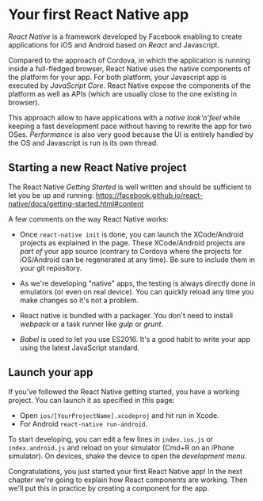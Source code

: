 # Your first React Native app

*React Native* is a framework developed by Facebook enabling to create applications for iOS and Android based on *React* and Javascript.

Compared to the approach of Cordova, in which the application is running inside a full-fledged browser, React Native uses the native components of the platform for your app. For both platform, your Javascript app is executed by *JavaScript Core*. React Native expose the components of the platform as well as APIs (which are usually close to the one existing in browser).

This approach allow to have applications with a *native look'n'feel* while keeping a fast development pace without having to rewrite the app for two OSes. *Performance* is also very good because the UI is entirely handled by the OS and Javascript is run is its own thread.

## Starting a new React Native project

The React Native *Getting Started* is well written and should be sufficient to let you be up and running: https://facebook.github.io/react-native/docs/getting-started.html#content

A few comments on the way React Native works:

  * Once `react-native init` is done, you can launch the XCode/Android projects as explained in the page. These XCode/Android projects are *part of* your app source (contrary to Cordova where the projects for iOS/Android can be regenerated at any time). Be sure to include them in your git repository.

  * As we're developing "native" apps, the testing is always directly done in emulators (or even on real device). You can quickly reload any time you make changes so it's not a problem.

  * React native is bundled with a packager. You don't need to install *webpack* or a task runner like *gulp* or *grunt*.

  * *Babel* is used to let you use ES2016. It's a good habit to write your app using the latest JavaScript standard.

## Launch your app

If you've followed the React Native getting started, you have a working project. You can launch it as specified in this page:

 * Open `ios/[YourProjectName].xcodeproj` and hit run in Xcode.
 * For Android `react-native run-android`.

To start developing, you can edit a few lines in `index.ios.js` or `index.android.js` and reload on your simulator (Cmd+R on an iPhone simulator). On devices, shake the device to open the *development menu*.

Congratulations, you just started your first React Native app! In the next chapter we're going to explain how React components are working. Then we'll put this in practice by creating a component for the app.
